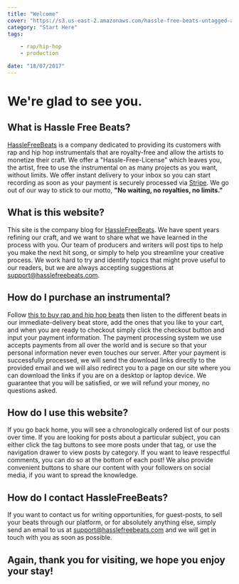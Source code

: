 ```yaml
---
title: "Welcome"
cover: "https://s3.us-east-2.amazonaws.com/hassle-free-beats-untagged-audio/HassleFreeBeats.png"
category: "Start Here"
tags:

    - rap/hip-hop
    - production

date: "18/07/2017"
---
```

# We're glad to see you.
## What is Hassle Free Beats?

[HassleFreeBeats](https://www.hasslefreebeats.com) is a company dedicated to providing its customers with rap and hip hop instrumentals that are royalty-free and allow the artists to monetize their craft. We offer a "Hassle-Free-License" which leaves you, the artist, free to use the instrumental on as many projects as you want, without limits. We offer instant delivery to your inbox so you can start recording as soon as your payment is securely processed via [Stripe](https://stripe.com/). We go out of our way to stick to our motto, **"No waiting, no royalties, no limits."**

## What is this website?
This site is the company blog for [HassleFreeBeats](https://www.hasslefreebeats.com). We have spent years refining our craft, and we want to share what we have learned in the process with you. Our team of producers and writers will post tips to help you make the next hit song, or simply to help you streamline your creative process. We work hard to try and identify topics that might prove useful to our readers, but we are always accepting suggestions at <support@hasslefreebeats.com>.

## How do I purchase an instrumental?

Follow [this to buy rap and hip hop beats](https://www.hasslefreebeats.com) then listen to the different beats in our immediate-delivery beat store, add the ones that you like to your cart, and when you are ready to checkout simply click the checkout button and input your payment information. The payment processing system we use accepts payments from all over the world and is secure so that your personal information never even touches our server. After your payment is successfully processed, we will send the download links directly to the provided email and we will also redirect you to a page on our site where you can download the links if you are on a desktop or laptop device. We guarantee that you will be satisfied, or we will refund your money, no questions asked.

## How do I use this website?

If you go back home, you will see a chronologically ordered list of our posts over time. If you are looking for posts about a particular subject, you can either click the tag buttons to see more posts under that tag, or use the navigation drawer to view posts by category. If you want to leave respectful comments, you can do so at the bottom of each post! We also provide convenient buttons to share our content with your followers on social media, if you want to spread the knowledge. 

## How do I contact HassleFreeBeats?

If you want to contact us for writing opportunities, for guest-posts, to sell your beats through our platform, or for absolutely anything else, simply send an email to us at <support@hasslefreebeats.com> and we will get in touch with you as soon as possible. 

## Again, thank you for visiting, we hope you enjoy your stay!